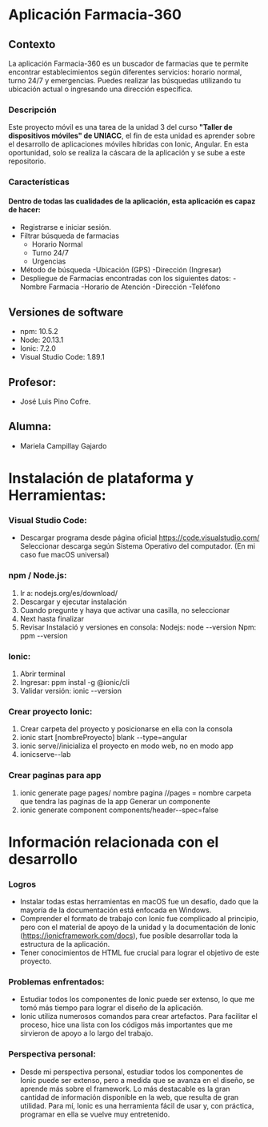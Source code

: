 # Aplicación Farmacia-360

## Contexto
La aplicación Farmacia-360 es un buscador de farmacias que te permite encontrar establecimientos según diferentes servicios: horario normal, turno 24/7 y emergencias. Puedes realizar las búsquedas utilizando tu ubicación actual o ingresando una dirección específica.<br>

### Descripción
Este proyecto móvil es una tarea de la unidad 3 del curso **"Taller de dispositivos móviles" de UNIACC**, el fin de esta unidad es aprender sobre el desarrollo de aplicaciones móviles híbridas con Ionic, Angular. En esta oportunidad, solo se realiza la cáscara de la aplicación y se sube a este repositorio.

### Características
#### Dentro de todas las cualidades de la aplicación, esta aplicación es capaz de hacer:
- Registrarse e iniciar sesión.
- Filtrar búsqueda de farmacias
	- Horario Normal
	- Turno 24/7
	- Urgencias
- Método de búsqueda
	-Ubicación (GPS)
	-Dirección (Ingresar)
- Despliegue de Farmacias encontradas con los siguientes datos:
	-Nombre Farmacia
	-Horario de Atención
	-Dirección
	-Teléfono


## Versiones de software
- npm: 10.5.2
- Node: 20.13.1
- Ionic: 7.2.0
- Visual Studio Code: 1.89.1

## Profesor:
- José Luis Pino Cofre.
## Alumna:
- Mariela Campillay Gajardo 


# Instalación de plataforma y Herramientas:
### Visual Studio Code:
- Descargar programa desde página oficial
https://code.visualstudio.com/
Seleccionar descarga según Sistema Operativo del computador.
(En mi caso fue macOS universal)

### npm / Node.js:
1. Ir a: nodejs.org/es/download/
2. Descargar y ejecutar instalación
3. Cuando pregunte y haya que activar una casilla, no seleccionar 
4. Next hasta finalizar
5. Revisar Instalació y versiones en consola: 
Nodejs: node --version
Npm: ppm --version

### Ionic:
1. Abrir terminal
2. Ingresar: ppm instal -g @ionic/cli
3. Validar versión: ionic --version

### Crear proyecto Ionic:
1. Crear carpeta del proyecto y posicionarse en ella con la consola 
2. ionic start [nombreProyecto] blank --type=angular
3. ionic serve//inicializa el proyecto en modo web, no en modo app 
4. ionicserve--lab


### Crear paginas para app
1. ionic generate page pages/ nombre pagina //pages = nombre carpeta que tendra las paginas de la app Generar un componente
1. ionic generate component components/header--spec=false


# Información relacionada con el desarrollo

### Logros
- Instalar todas estas herramientas en macOS fue un desafío, dado que la mayoría de la documentación está enfocada en Windows.
- Comprender el formato de trabajo con Ionic fue complicado al principio, pero con el material de apoyo de la unidad y la documentación de Ionic (https://ionicframework.com/docs), fue posible desarrollar toda la estructura de la aplicación.
- Tener conocimientos de HTML fue crucial para lograr el objetivo de este proyecto.

### Problemas enfrentados:
- Estudiar todos los componentes de Ionic puede ser extenso, lo que me tomó más tiempo para lograr el diseño de la aplicación.
- Ionic utiliza numerosos comandos para crear artefactos. Para facilitar el proceso, hice una lista con los códigos más importantes que me sirvieron de apoyo a lo largo del trabajo.

### Perspectiva personal:
- Desde mi perspectiva personal, estudiar todos los componentes de Ionic puede ser extenso, pero a medida que se avanza en el diseño, se aprende más sobre el framework. Lo más destacable es la gran cantidad de información disponible en la web, que resulta de gran utilidad. Para mí, Ionic es una herramienta fácil de usar y, con práctica, programar en ella se vuelve muy entretenido.
